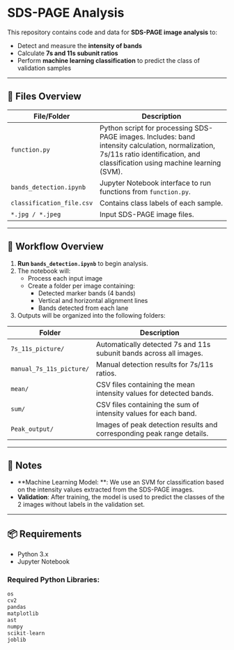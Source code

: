 # SDS-PAGE Analysis

This repository contains code and data for **SDS-PAGE image analysis** to:
- Detect and measure the **intensity of bands**
- Calculate **7s and 11s subunit ratios**
- Perform **machine learning classification** to predict the class of validation samples

---

## 📁 Files Overview

| File/Folder | Description |
|-------------|-------------|
| `function.py` | Python script for processing SDS-PAGE images. Includes: band intensity calculation, normalization, 7s/11s ratio identification, and classification using machine learning (SVM). |
| `bands_detection.ipynb` | Jupyter Notebook interface to run functions from `function.py`. |
| `classification_file.csv` | Contains class labels of each sample. |
| `*.jpg / *.jpeg` | Input SDS-PAGE image files. |

---

## 🔁 Workflow Overview

1. **Run `bands_detection.ipynb`** to begin analysis.
2. The notebook will:
   - Process each input image
   - Create a folder per image containing:
     - Detected marker bands (4 bands)
     - Vertical and horizontal alignment lines
     - Bands detected from each lane
3. Outputs will be organized into the following folders:

| Folder | Description |
|--------|-------------|
| `7s_11s_picture/` | Automatically detected 7s and 11s subunit bands across all images. |
| `manual_7s_11s_picture/` | Manual detection results for 7s/11s ratios. |
| `mean/` | CSV files containing the mean intensity values for detected bands. |
| `sum/` | CSV files containing the sum of intensity values for each band. |
| `Peak_output/` | Images of peak detection results and corresponding peak range details. |

---

## 🤖 Notes

- **Machine Learning Model: **: We use an SVM for classification based on the intensity values extracted from the SDS-PAGE images.
- **Validation**: After training, the model is used to predict the classes of the 2 images without labels in the validation set.

---

## 📦 Requirements

- Python 3.x
- Jupyter Notebook

### Required Python Libraries:
```python
os
cv2
pandas
matplotlib
ast
numpy
scikit-learn
joblib
